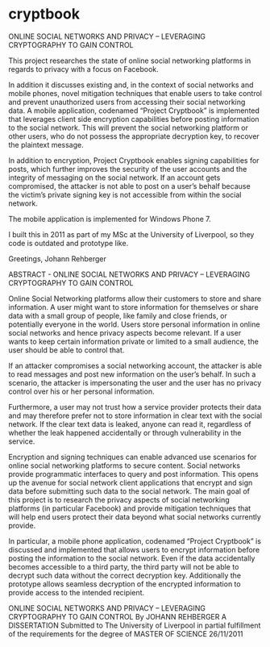 # cryptbook
ONLINE SOCIAL NETWORKS AND PRIVACY – LEVERAGING CRYPTOGRAPHY TO GAIN CONTROL 

This project researches the state of online social networking platforms in regards to privacy with a focus on Facebook. 

In addition it discusses existing and, in the context of social networks and mobile phones, novel mitigation techniques that enable users to take control and prevent unauthorized users from accessing their social networking data. A mobile application, codenamed “Project Cryptbook” is implemented that leverages client side encryption capabilities before posting information to the social network. This will prevent the social networking platform or other users, who do not possess the appropriate decryption key, to recover the plaintext message. 

In addition to encryption, Project Cryptbook enables signing capabilities for posts, which further improves the security of the user accounts and the integrity of messaging on the social network. If an account gets compromised, the attacker is not able to post on a user’s behalf because the victim’s private signing key is not accessible from within the social network.

The mobile application is implemented for Windows Phone 7. 

I built this in 2011 as part of my MSc at the University of Liverpool, so they code is outdated and prototype like.

Greetings,
Johann Rehberger


ABSTRACT - ONLINE SOCIAL NETWORKS AND PRIVACY – LEVERAGING CRYPTOGRAPHY TO GAIN CONTROL 

Online Social Networking platforms allow their customers to store and share information. A user might want to store information for themselves or share data with a small group of people, like family and close friends, or potentially everyone in the world. Users store personal information in online social networks and hence privacy aspects become relevant. If a user wants to keep certain information private or limited to a small audience, the user should be able to control that.

If an attacker compromises a social networking account, the attacker is able to read messages and post new information on the user’s behalf. In such a scenario, the attacker is impersonating the user and the user has no privacy control over his or her personal information.

Furthermore, a user may not trust how a service provider protects their data and may therefore prefer not to store information in clear text with the social network. If the clear text data is leaked, anyone can read it, regardless of whether the leak happened accidentally or through vulnerability in the service.

Encryption and signing techniques can enable advanced use scenarios for online social networking platforms to secure content. Social networks provide programmatic interfaces to query and post information. This opens up the avenue for social network client applications that encrypt and sign data before submitting such data to the social network. The main goal of this project is to research the privacy aspects of social networking platforms (in particular Facebook) and provide mitigation techniques that will help end users protect their data beyond what social networks currently provide.

In particular, a mobile phone application, codenamed “Project Cryptbook” is discussed and implemented that allows users to encrypt information before posting the information to the social network. Even if the data accidentally becomes accessible to a third party, the third party will not be able to decrypt such data without the correct decryption key. Additionally the prototype allows seamless decryption of the encrypted information to provide access to the intended recipient.

ONLINE SOCIAL NETWORKS AND PRIVACY – LEVERAGING CRYPTOGRAPHY TO GAIN CONTROL By JOHANN REHBERGER A DISSERTATION Submitted to The University of Liverpool in partial fulfillment of the requirements for the degree of MASTER OF SCIENCE 26/11/2011
